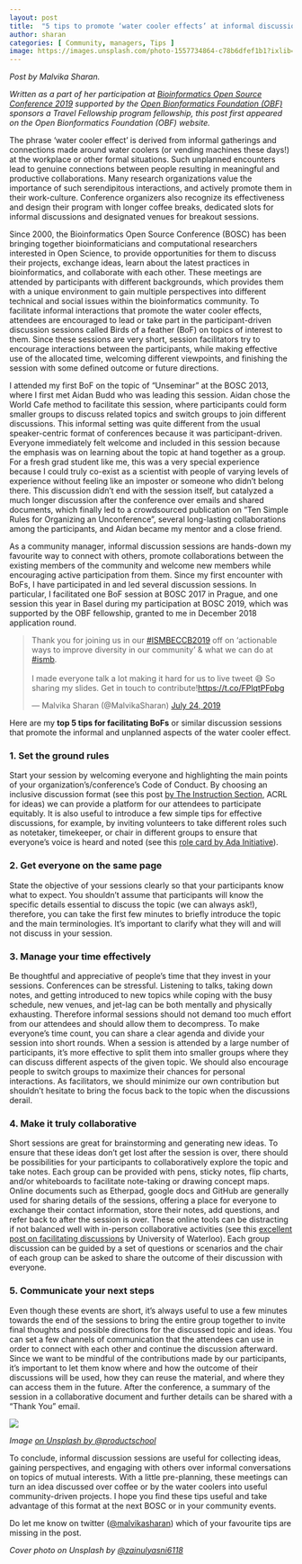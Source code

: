 ```yaml
---
layout: post
title:  "5 tips to promote ‘water cooler effects’ at informal discussion sessions"
author: sharan
categories: [ Community, managers, Tips ]
image: https://images.unsplash.com/photo-1557734864-c78b6dfef1b1?ixlib=rb-1.2.1&ixid=eyJhcHBfaWQiOjEyMDd9&auto=format&fit=crop&w=2091&q=80
---
```


*Post by Malvika Sharan.*

*Written as a part of her participation at [Bioinformatics Open Source Conference 2019](https://www.open-bio.org/events/bosc/) 
supported by the [Open Bionformatics Foundation (OBF)](https://www.open-bio.org/) sponsors a Travel Fellowship program fellowship, 
this post first appeared on the Open Bionformatics Foundation (OBF) website.*

The phrase ‘water cooler effect’ is derived from informal gatherings and connections made around water coolers (or vending machines these days!) at the workplace or other formal situations. Such unplanned encounters lead to genuine connections between people resulting in meaningful and productive collaborations. Many research organizations value the importance of such serendipitous interactions, and actively promote them in their work-culture. Conference organizers also recognize its effectiveness and design their program with longer coffee breaks, dedicated slots for informal discussions and designated venues for breakout sessions.

Since 2000, the Bioinformatics Open Source Conference (BOSC) has been bringing together bioinformaticians and computational researchers interested in Open Science, to provide opportunities for them to discuss their projects, exchange ideas, learn about the latest practices in bioinformatics, and collaborate with each other. These meetings are attended by participants with different backgrounds, which provides them with a unique environment to gain multiple perspectives into different technical and social issues within the bioinformatics community. To facilitate informal interactions that promote the water cooler effects, attendees are encouraged to lead or take part in the participant-driven discussion sessions called Birds of a feather (BoF) on topics of interest to them. Since these sessions are very short, session facilitators try to encourage interactions between the participants, while making effective use of the allocated time, welcoming different viewpoints, and finishing the session with some defined outcome or future directions.

I attended my first BoF on the topic of “Unseminar” at the BOSC 2013, where I first met Aidan Budd who was leading this session. Aidan chose the World Cafe method to facilitate this session, where participants could form smaller groups to discuss related topics and switch groups to join different discussions. This informal setting was quite different from the usual speaker-centric format of conferences because it was participant-driven. Everyone immediately felt welcome and included in this session because the emphasis was on learning about the topic at hand together as a group. For a fresh grad student like me, this was a very special experience because I could truly co-exist as a scientist with people of varying levels of experience without feeling like an imposter or someone who didn’t belong there. This discussion didn’t end with the session itself, but catalyzed a much longer discussion after the conference over emails and shared documents, which finally led to a crowdsourced publication on “Ten Simple Rules for Organizing an Unconference”, several long-lasting collaborations among the participants, and Aidan became my mentor and a close friend.

As a community manager, informal discussion sessions are hands-down my favourite way to connect with others, promote collaborations between the existing members of the community and welcome new members while encouraging active participation from them. Since my first encounter with BoFs, I have participated in and led several discussion sessions. In particular, I facilitated one BoF session at BOSC 2017 in Prague, and one session this year in Basel during my participation at BOSC 2019, which was supported by the OBF fellowship, granted to me in December 2018 application round.

<blockquote class="twitter-tweet"><p lang="en" dir="ltr">Thank you for joining us in our <a href="https://twitter.com/hashtag/ISMBECCB2019">#ISMBECCB2019</a> off on ‘actionable ways to improve diversity in our community’ &amp; what we can do at <a href="https://twitter.com/hashtag/ismb">#ismb</a>. <br><br>I made everyone talk a lot making it hard for us to live tweet 😅 So sharing my slides. Get in touch to contribute!<a href="https://t.co/FPlqtPFpbg">https://t.co/FPlqtPFpbg</a></p>&mdash; Malvika Sharan (@MalvikaSharan) <a href="https://twitter.com/MalvikaSharan/status/1154006505584254976">July 24, 2019</a></blockquote> <script async src="https://platform.twitter.com/widgets.js" charset="utf-8"></script>

Here are my **top 5 tips for facilitating BoFs** or similar discussion sessions that promote the informal and unplanned aspects of the water cooler effect.

### 1. Set the ground rules

Start your session by welcoming everyone and highlighting the main points of your organization’s/conference’s Code of Conduct. By choosing an inclusive discussion format (see this post [by The Instruction Section](https://acrl.ala.org/IS/is-committees-2/committees-task-forces/discussion-group-steering/possible-discussion-format-options/), ACRL for ideas) we can provide a platform for our attendees to participate equitably. It is also useful to introduce a few simple tips for effective discussions, for example, by inviting volunteers to take different roles such as notetaker, timekeeper, or chair in different groups to ensure that everyone’s voice is heard and noted (see this [role card by Ada Initiative](https://files.adainitiative.org/wiki_binaries/role_cards.pdf)).

### 2. Get everyone on the same page

State the objective of your sessions clearly so that your participants know what to expect. You shouldn’t assume that participants will know the specific details essential to discuss the topic (we can always ask!), therefore, you can take the first few minutes to briefly introduce the topic and the main terminologies. It’s important to clarify what they will and will not discuss in your session.

### 3. Manage your time effectively

Be thoughtful and appreciative of people’s time that they invest in your sessions. Conferences can be stressful. Listening to talks, taking down notes, and getting introduced to new topics while coping with the busy schedule, new venues, and jet-lag can be both mentally and physically exhausting. Therefore informal sessions should not demand too much effort from our attendees and should allow them to decompress. To make everyone’s time count, you can share a clear agenda and divide your session into short rounds. When a session is attended by a large number of participants, it’s more effective to split them into smaller groups where they can discuss different aspects of the given topic. We should also encourage people to switch groups to maximize their chances for personal interactions. As facilitators, we should minimize our own contribution but shouldn’t hesitate to bring the focus back to the topic when the discussions derail.

### 4. Make it truly collaborative

Short sessions are great for brainstorming and generating new ideas. To ensure that these ideas don’t get lost after the session is over, there should be possibilities for your participants to collaboratively explore the topic and take notes. Each group can be provided with pens, sticky notes, flip charts, and/or whiteboards to facilitate note-taking or drawing concept maps. Online documents such as Etherpad, google docs and GitHub are generally used for sharing details of the sessions, offering a place for everyone to exchange their contact information, store their notes, add questions, and refer back to after the session is over. These online tools can be distracting if not balanced well with in-person collaborative activities (see this [excellent post on facilitating discussions](https://uwaterloo.ca/centre-for-teaching-excellence/teaching-resources/teaching-tips/alternatives-lecturing/discussions/facilitating-effective-discussions) by University of Waterloo). Each group discussion can be guided by a set of questions or scenarios and the chair of each group can be asked to share the outcome of their discussion with everyone.

### 5. Communicate your next steps

Even though these events are short, it’s always useful to use a few minutes towards the end of the sessions to bring the entire group together to invite final thoughts and possible directions for the discussed topic and ideas. You can set a few channels of communication that the attendees can use in order to connect with each other and continue the discussion afterward. Since we want to be mindful of the contributions made by our participants, it’s important to let them know where and how the outcome of their discussions will be used, how they can reuse the material, and where they can access them in the future. After the conference, a summary of the session in a collaborative document and further details can be shared with a “Thank You” email.

![](https://images.unsplash.com/photo-1563461661026-49631dd5d68e?ixlib=rb-1.2.1&ixid=eyJhcHBfaWQiOjEyMDd9&auto=format&fit=crop&w=1650&q=80)

*Image [on Unsplash by @productschool](https://unsplash.com/photos/5H0p6JPUHbI)*

To conclude, informal discussion sessions are useful for collecting ideas, gaining perspectives, and engaging with others over informal conversations on topics of mutual interests. With a little pre-planning, these meetings can turn an idea discussed over coffee or by the water coolers into useful community-driven projects. I hope you find these tips useful and take advantage of this format at the next BOSC or in your community events.

Do let me know on twitter ([@malvikasharan](https://twitter.com/MalvikaSharan)) which of your favourite tips are missing in the post.

*Cover photo on Unsplash by [@zainulyasni6118](https://unsplash.com/photos/QiIxg_q2vh0)*
